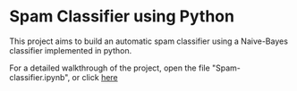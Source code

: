 # Spam Classifier using Python

This project aims to build an automatic spam classifier using a Naive-Bayes classifier implemented in python.

For a detailed walkthrough of the project, open the file "Spam-classifier.ipynb", or click [here](https://github.com/vikramc54/spam-classifier/blob/main/Spam-classifier.ipynb)
